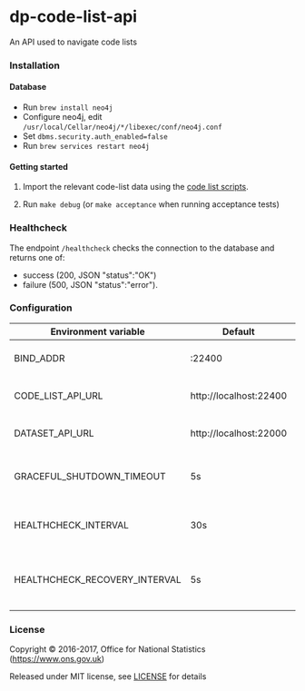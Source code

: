 dp-code-list-api
================

An API used to navigate code lists

### Installation

#### Database

- Run `brew install neo4j`
- Configure neo4j, edit `/usr/local/Cellar/neo4j/*/libexec/conf/neo4j.conf`
- Set `dbms.security.auth_enabled=false`
- Run `brew services restart neo4j`

#### Getting started

1) Import the relevant code-list data using the [code list scripts](https://github.com/ONSdigital/dp-code-list-scripts).

2) Run `make debug` (or `make acceptance` when running acceptance tests)

### Healthcheck

The endpoint `/healthcheck` checks the connection to the database and returns one of:

- success (200, JSON "status":"OK")
- failure (500, JSON "status":"error").

### Configuration

| Environment variable          | Default                                | Description
| ----------------------------- | ---------------------------------------| -----------
| BIND_ADDR                     | :22400                                 | The host and port to bind to
| CODE_LIST_API_URL             | http://localhost:22400                 | The base URL for the code list API
| DATASET_API_URL               | http://localhost:22000                 | The base URL for the dataset API
| GRACEFUL_SHUTDOWN_TIMEOUT     | 5s                                     | The graceful shutdown timeout in seconds
| HEALTHCHECK_INTERVAL          | 30s                                    | Time between calls to healthchecks
| HEALTHCHECK_RECOVERY_INTERVAL | 5s                                     | Time between calls to healthchecks while failing


### License

Copyright © 2016-2017, Office for National Statistics (https://www.ons.gov.uk)

Released under MIT license, see [LICENSE](LICENSE.md) for details
